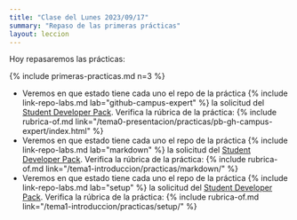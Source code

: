 ```yaml
---
title: "Clase del Lunes 2023/09/17"
summary: "Repaso de las primeras prácticas"
layout: leccion
---
```


Hoy repasaremos las prácticas:

{% include primeras-practicas.md n=3 %}

* Veremos en que estado tiene cada uno el repo de la práctica {% include link-repo-labs.md lab="github-campus-expert" %} la solicitud del [Student Developer Pack](https://education.github.com/pack). Verifica la rúbrica de la práctica:
  {% include rubrica-of.md link="/tema0-presentacion/practicas/pb-gh-campus-expert/index.html" %}
* Veremos en que estado tiene cada uno el repo de la práctica {% include link-repo-labs.md lab="markdown" %} la solicitud del [Student Developer Pack](https://education.github.com/pack). Verifica la rúbrica de la práctica:
  {% include rubrica-of.md link="/tema1-introduccion/practicas/markdown/" %}
* Veremos en que estado tiene cada uno el repo de la práctica {% include link-repo-labs.md lab="setup" %} la solicitud del [Student Developer Pack](https://education.github.com/pack). Verifica la rúbrica de la práctica:
  {% include rubrica-of.md link="/tema1-introduccion/practicas/setup/" %}